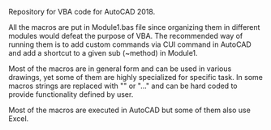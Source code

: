Repository for VBA code for AutoCAD 2018.

All the macros are put in Module1.bas file since organizing them in different modules would defeat the purpose of VBA. 
The recommended way of running them is to add custom commands via CUI command
in AutoCAD and add a shortcut to a given sub (~method) in Module1.
 
Most of the macros are in general form and can be used in various drawings, yet some of them are highly specialized for specific task.
In some macros strings are replaced with "" or "..." and can be hard coded to provide functionality defined by user. 

Most of the macros are executed in AutoCAD but some of them also use Excel.